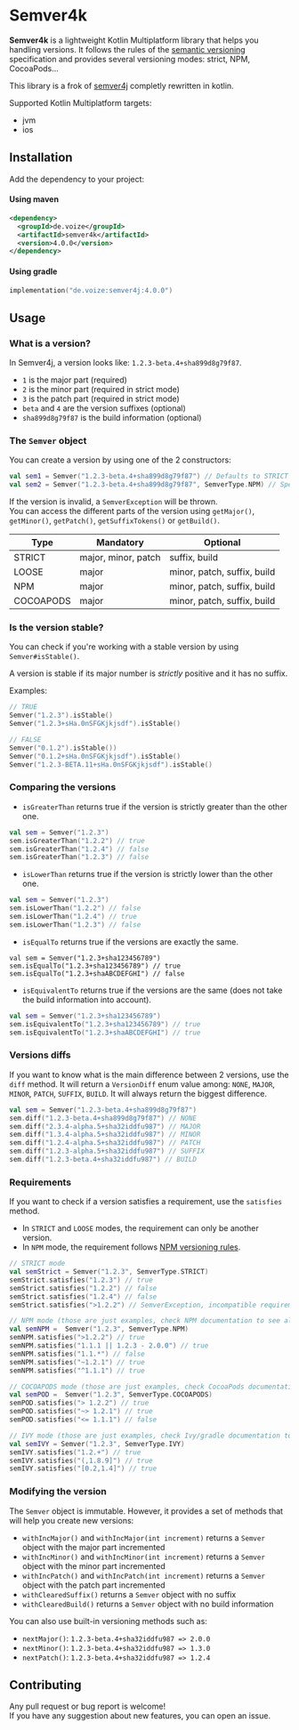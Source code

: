 # Semver4k

**Semver4k** is a lightweight Kotlin Multiplatform library that helps you handling versions. It follows the rules of the [semantic versioning](http://semver.org) specification and provides several versioning modes: strict, NPM, CocoaPods...

This library is a frok of [semver4j](https://github.com/vdurmont/semver4j) completly rewritten in kotlin.

Supported Kotlin Multiplatform targets:
* jvm
* ios

## Installation

Add the dependency to your project:

#### Using maven

```xml
<dependency>
  <groupId>de.voize</groupId>
  <artifactId>semver4k</artifactId>
  <version>4.0.0</version>
</dependency>
```

#### Using gradle

```kotlin
implementation("de.voize:semver4j:4.0.0")
```

## Usage

### What is a version?

In Semver4j, a version looks like: `1.2.3-beta.4+sha899d8g79f87`.

- `1` is the major part (required)
- `2` is the minor part (required in strict mode)
- `3` is the patch part (required in strict mode)
- `beta` and `4` are the version suffixes (optional)
- `sha899d8g79f87` is the build information (optional)

### The `Semver` object

You can create a version by using one of the 2 constructors:

```kotlin
val sem1 = Semver("1.2.3-beta.4+sha899d8g79f87") // Defaults to STRICT mode
val sem2 = Semver("1.2.3-beta.4+sha899d8g79f87", SemverType.NPM) // Specify the mode
```

If the version is invalid, a `SemverException` will be thrown.  
You can access the different parts of the version using `getMajor()`, `getMinor()`, `getPatch()`, `getSuffixTokens()` or `getBuild()`.

| Type      | Mandatory           | Optional                    |
| --------- | ------------------- | --------------------------- |
| STRICT    | major, minor, patch | suffix, build               |
| LOOSE     | major               | minor, patch, suffix, build |
| NPM       | major               | minor, patch, suffix, build |
| COCOAPODS | major               | minor, patch, suffix, build |

### Is the version stable?

You can check if you're working with a stable version by using `Semver#isStable()`.

A version is stable if its major number is _strictly_ positive and it has no suffix.

Examples:

```kotlin
// TRUE
Semver("1.2.3").isStable()
Semver("1.2.3+sHa.0nSFGKjkjsdf").isStable()

// FALSE
Semver("0.1.2").isStable())
Semver("0.1.2+sHa.0nSFGKjkjsdf").isStable()
Semver("1.2.3-BETA.11+sHa.0nSFGKjkjsdf").isStable()
```

### Comparing the versions

- `isGreaterThan` returns true if the version is strictly greater than the other one.

```kotlin
val sem = Semver("1.2.3")
sem.isGreaterThan("1.2.2") // true
sem.isGreaterThan("1.2.4") // false
sem.isGreaterThan("1.2.3") // false
```

- `isLowerThan` returns true if the version is strictly lower than the other one.

```kotlin
val sem = Semver("1.2.3")
sem.isLowerThan("1.2.2") // false
sem.isLowerThan("1.2.4") // true
sem.isLowerThan("1.2.3") // false
```

- `isEqualTo` returns true if the versions are exactly the same.

```kotin
val sem = Semver("1.2.3+sha123456789")
sem.isEqualTo("1.2.3+sha123456789") // true
sem.isEqualTo("1.2.3+shaABCDEFGHI") // false
```

- `isEquivalentTo` returns true if the versions are the same (does not take the build information into account).

```kotlin
val sem = Semver("1.2.3+sha123456789")
sem.isEquivalentTo("1.2.3+sha123456789") // true
sem.isEquivalentTo("1.2.3+shaABCDEFGHI") // true
```

### Versions diffs

If you want to know what is the main difference between 2 versions, use the `diff` method. It will return a `VersionDiff` enum value among: `NONE`, `MAJOR`, `MINOR`, `PATCH`, `SUFFIX`, `BUILD`. It will always return the biggest difference.

```kotlin
val sem = Semver("1.2.3-beta.4+sha899d8g79f87")
sem.diff("1.2.3-beta.4+sha899d8g79f87") // NONE
sem.diff("2.3.4-alpha.5+sha32iddfu987") // MAJOR
sem.diff("1.3.4-alpha.5+sha32iddfu987") // MINOR
sem.diff("1.2.4-alpha.5+sha32iddfu987") // PATCH
sem.diff("1.2.3-alpha.5+sha32iddfu987") // SUFFIX
sem.diff("1.2.3-beta.4+sha32iddfu987") // BUILD
```

### Requirements

If you want to check if a version satisfies a requirement, use the `satisfies` method.

- In `STRICT` and `LOOSE` modes, the requirement can only be another version.
- In `NPM` mode, the requirement follows [NPM versioning rules](https://github.com/npm/node-semver).

```kotlin
// STRICT mode
val semStrict = Semver("1.2.3", SemverType.STRICT)
semStrict.satisfies("1.2.3") // true
semStrict.satisfies("1.2.2") // false
semStrict.satisfies("1.2.4") // false
semStrict.satisfies(">1.2.2") // SemverException, incompatible requirement for a STRICT mode

// NPM mode (those are just examples, check NPM documentation to see all the cases)
val semNPM =  Semver("1.2.3", SemverType.NPM)
semNPM.satisfies(">1.2.2") // true
semNPM.satisfies("1.1.1 || 1.2.3 - 2.0.0") // true
semNPM.satisfies("1.1.*") // false
semNPM.satisfies("~1.2.1") // true
semNPM.satisfies("^1.1.1") // true

// COCOAPODS mode (those are just examples, check CocoaPods documentation to see all the cases)
val semPOD =  Semver("1.2.3", SemverType.COCOAPODS)
semPOD.satisfies("> 1.2.2") // true
semPOD.satisfies("~> 1.2.1") // true
semPOD.satisfies("<= 1.1.1") // false

// IVY mode (those are just examples, check Ivy/gradle documentation to see all the cases)
val semIVY = Semver("1.2.3", SemverType.IVY)
semIVY.satisfies("1.2.+") // true
semIVY.satisfies("(,1.8.9]") // true
semIVY.satisfies("[0.2,1.4]") // true
```

### Modifying the version

The `Semver` object is immutable. However, it provides a set of methods that will help you create new versions:

- `withIncMajor()` and `withIncMajor(int increment)` returns a `Semver` object with the major part incremented
- `withIncMinor()` and `withIncMinor(int increment)` returns a `Semver` object with the minor part incremented
- `withIncPatch()` and `withIncPatch(int increment)` returns a `Semver` object with the patch part incremented
- `withClearedSuffix()` returns a `Semver` object with no suffix
- `withClearedBuild()` returns a `Semver` object with no build information

You can also use built-in versioning methods such as:

- `nextMajor()`: `1.2.3-beta.4+sha32iddfu987 => 2.0.0`
- `nextMinor()`: `1.2.3-beta.4+sha32iddfu987 => 1.3.0`
- `nextPatch()`: `1.2.3-beta.4+sha32iddfu987 => 1.2.4`

## Contributing

Any pull request or bug report is welcome!  
If you have any suggestion about new features, you can open an issue.
